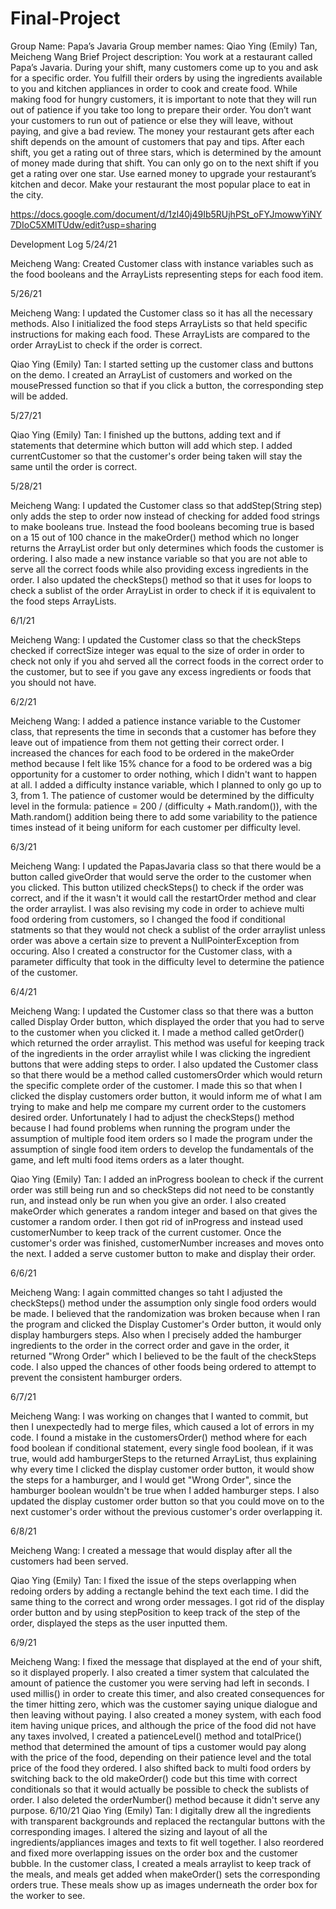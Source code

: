 # Final-Project
Group Name: Papa’s Javaria
Group member names: Qiao Ying (Emily) Tan, Meicheng Wang
Brief Project description:
You work at a restaurant called Papa’s Javaria. During your shift, many customers come up to you and ask for a specific order. You fulfill their orders by using the ingredients available to you and kitchen appliances in order to cook and create food. While making food for hungry customers, it is important to note that they will run out of patience if you take too long to prepare their order. You don’t want your customers to run out of patience or else they will leave, without paying, and give a bad review. The money your restaurant gets after each shift depends on the amount of customers that pay and tips. After each shift, you get a rating out of three stars, which is determined by the amount of money made during that shift. You can only go on to the next shift if you get a rating over one star. Use earned money to upgrade your restaurant’s kitchen and decor. Make your restaurant the most popular place to eat in the city.

https://docs.google.com/document/d/1zl40j49Ib5RUjhPSt_oFYJmowwYiNY7DIoC5XMlTUdw/edit?usp=sharing

Development Log
5/24/21

Meicheng Wang: Created Customer class with instance variables such as the food booleans and the ArrayLists representing steps for each food item.

5/26/21

Meicheng Wang: I updated the Customer class so it has all the necessary methods. Also I initialized the food steps ArrayLists so that held specific instructions for making each food. These ArrayLists are compared to the order ArrayList to check if the order is correct.

Qiao Ying (Emily) Tan: I started setting up the customer class and buttons on the demo. I created an ArrayList of customers and worked on the mousePressed function so that if you click a button, the corresponding step will be added.

5/27/21

Qiao Ying (Emily) Tan: I finished up the buttons, adding text and if statements that determine which button will add which step. I added currentCustomer so that the customer's order being taken will stay the same until the order is correct.

5/28/21

Meicheng Wang: I updated the Customer class so that addStep(String step) only adds the step to order now instead of checking for added food strings to make booleans true. Instead the food booleans becoming true is based on a 15 out of 100 chance in the makeOrder() method which no longer returns the ArrayList order but only determines which foods the customer is ordering. I also made a new instance variable so that you are not able to serve all the correct foods while also providing excess ingredients in the order. I also updated the checkSteps() method so that it uses for loops to check a sublist of the order ArrayList in order to check if it is equivalent to the food steps ArrayLists.

6/1/21

Meicheng Wang: I updated the Customer class so that the checkSteps checked if correctSize integer was equal to the size of order in order to check not only if you ahd served all the correct foods in the correct order to the customer, but to see if you gave any excess ingredients or foods that you should not have.

6/2/21

Meicheng Wang: I added a patience instance variable to the Customer class, that represents the time in seconds that a customer has before they leave out of impatience from them not getting their correct order. I increased the chances for each food to be ordered in the makeOrder method because I felt like 15% chance for a food to be ordered was a big opportunity for a customer to order nothing, which I didn't want to happen at all. I added a difficulty instance variable, which I planned to only go up to 3, from 1. The patience of customer would be determined by the difficulty level in the formula: patience = 200 / (difficulty + Math.random()), with the Math.random() addition being there to add some variability to the patience times instead of it being uniform for each customer per difficulty level. 

6/3/21

Meicheng Wang: I updated the PapasJavaria class so that there would be a button called giveOrder that would serve the order to the customer when you clicked. This button utilized checkSteps() to check if the order was correct, and if the it wasn't it would call the restartOrder method and clear the order arraylist. I was also revising my code in order to achieve multi food ordering from customers, so I changed the food if conditional statments so that they would not check a sublist of the order arraylist unless order was above a certain size to prevent a NullPointerException from occuring. Also I created a constructor for the Customer class, with a parameter difficulty that took in the difficulty level to determine the patience of the customer.

6/4/21

Meicheng Wang: I updated the Customer class so that there was a button called Display Order button, which displayed the order that you had to serve to the customer when you clicked it. I made a method called getOrder() which returned the order arraylist. This method was useful for keeping track of the ingredients in the order arraylist while I was clicking the ingredient buttons that were adding steps to order. I also updated the Customer class so that there would be a method called customersOrder which would return the specific complete order of the customer. I made this so that when I clicked the display customers order button, it would inform me of what I am trying to make and help me compare my current order to the customers desired order. Unfortunately I had to adjust the checkSteps() method because I had found problems when running the program under the assumption of multiple food item orders so I made the program under the assumption of single food item orders to develop the fundamentals of the game, and left multi food items orders as a later thought.

Qiao Ying (Emily) Tan: I added an inProgress boolean to check if the current order was still being run and so checkSteps did not need to be constantly run, and instead only be run when you give an order. I also created makeOrder which generates a random integer and based on that gives the customer a random order. I then got rid of inProgress and instead used customerNumber to keep track of the current customer. Once the customer's order was finished, customerNumber increases and moves onto the next. I added a serve customer button to make and display their order.

6/6/21

Meicheng Wang: I again committed changes so taht I adjusted the checkSteps() method under the assumption only single food orders would be made. I believed that the randomization was broken because when I ran the program and clicked the Display Customer's Order button, it would only display hamburgers steps. Also when I precisely added the hamburger ingredients to the order in the correct order and gave in the order, it returned "Wrong Order" which I believed to be the fault of the checkSteps code. I also upped the chances of other foods being ordered to attempt to prevent the consistent hamburger orders. 

6/7/21

Meicheng Wang: I was working on changes that I wanted to commit, but then I unexpectedly had to merge files, which caused a lot of errors in my code. I found a mistake in the customersOrder() method where for each food boolean if conditional statement, every single food boolean, if it was true, would add hamburgerSteps to the returned ArrayList, thus explaining why every time I clicked the display customer order button, it would show the steps for a hamburger, and I would get "Wrong Order", since the hamburger boolean wouldn't be true when I added hamburger steps. I also updated the display customer order button so that you could move on to the next customer's order without the previous customer's order overlapping it.

6/8/21

Meicheng Wang: I created a message that would display after all the customers had been served.

Qiao Ying (Emily) Tan: I fixed the issue of the steps overlapping when redoing orders by adding a rectangle behind the text each time. I did the same thing to the correct and wrong order messages. I got rid of the display order button and by using stepPosition to keep track of the step of the order, displayed the steps as the user inputted them.

6/9/21

Meicheng Wang: I fixed the message that displayed at the end of your shift, so it displayed properly. I also created a timer system that calculated the amount of patience the customer you were serving had left in seconds. I used millis() in order to create this timer, and also created consequences for the timer hitting zero, which was the customer saying unique dialogue and then leaving without paying. I also created a money system, with each food item having unique prices, and although the price of the food did not have any taxes involved, I created a patienceLevel() method and totalPrice() method that determined the amount of tips a customer would pay along with the price of the food, depending on their patience level and the total price of the food they ordered. I also shifted back to multi food orders by switching back to the old makeOrder() code but this time with correct conditionals so that it would actually be possible to check the sublists of order. I also deleted the orderNumber() method because it didn't serve any purpose.
6/10/21
Qiao Ying (Emily) Tan: I digitally drew all the ingredients with transparent backgrounds and replaced the rectangular buttons with the corresponding images. I altered the sizing and layout of all the ingredients/appliances images and texts to fit well together. I also reordered and fixed more overlapping issues on the order box and the customer bubble. In the customer class, I created a meals arraylist to keep track of the meals, and meals get added when makeOrder() sets the corresponding orders true. These meals show up as images underneath the order box for the worker to see.
